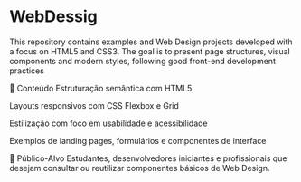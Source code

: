 # WebDessig
This repository contains examples and Web Design projects developed with a focus on HTML5 and CSS3. The goal is to present page structures, visual components and modern styles, following good front-end development practices

📂 Conteúdo
Estruturação semântica com HTML5

Layouts responsivos com CSS Flexbox e Grid

Estilização com foco em usabilidade e acessibilidade

Exemplos de landing pages, formulários e componentes de interface

🎯 Público-Alvo
Estudantes, desenvolvedores iniciantes e profissionais que desejam consultar ou reutilizar componentes básicos de Web Design.
